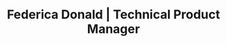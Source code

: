 ---
layout: home
title: "Federica Donald | Technical Product Manager"
description: "Product Manager with electrical engineering background, bridging design, engineering, and user empathy to create products that feel effortless. Specializing in growth, analytics, and cross-functional collaboration."
---